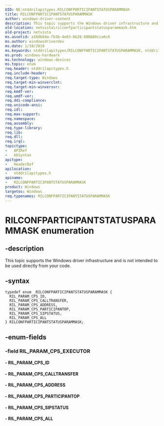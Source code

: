 ```yaml
---
UID: NE:ntddrilapitypes.RILCONFPARTICIPANTSTATUSPARAMMASK
title: RILCONFPARTICIPANTSTATUSPARAMMASK
author: windows-driver-content
description: This topic supports the Windows driver infrastructure and is not intended to be used directly from your code.
old-location: netvista\rilconfparticipantstatusparammask.htm
old-project: netvista
ms.assetid: a168b84a-fb3b-4e03-bb28-888b80cca6c6
ms.author: windowsdriverdev
ms.date: 1/18/2018
ms.keywords: ntddrilapitypes/RILCONFPARTICIPANTSTATUSPARAMMASK, ntddrilapitypes/RIL_PARAM_CPS_ALL, RILCONFPARTICIPANTSTATUSPARAMMASK enumeration [Network Drivers Starting with Windows Vista], ntddrilapitypes/RIL_PARAM_CPS_ADDRESS, RIL_PARAM_CPS_ID, ntddrilapitypes/RIL_PARAM_CPS_PARTICIPANTOP, ntddrilapitypes/RIL_PARAM_CPS_CALLTRANSFER, RIL_PARAM_CPS_PARTICIPANTOP, ntddrilapitypes/RIL_PARAM_CPS_SIPSTATUS, RIL_PARAM_CPS_CALLTRANSFER, RIL_PARAM_CPS_ADDRESS, netvista.rilconfparticipantstatusparammask, RIL_PARAM_CPS_SIPSTATUS, RILCONFPARTICIPANTSTATUSPARAMMASK, RIL_PARAM_CPS_ALL, ntddrilapitypes/RIL_PARAM_CPS_ID
ms.prod: windows-hardware
ms.technology: windows-devices
ms.topic: enum
req.header: ntddrilapitypes.h
req.include-header: 
req.target-type: Windows
req.target-min-winverclnt: 
req.target-min-winversvr: 
req.kmdf-ver: 
req.umdf-ver: 
req.ddi-compliance: 
req.unicode-ansi: 
req.idl: 
req.max-support: 
req.namespace: 
req.assembly: 
req.type-library: 
req.lib: 
req.dll: 
req.irql: 
topictype:
-	APIRef
-	kbSyntax
apitype:
-	HeaderDef
apilocation:
-	ntddrilapitypes.h
apiname:
-	RILCONFPARTICIPANTSTATUSPARAMMASK
product: Windows
targetos: Windows
req.typenames: RILCONFPARTICIPANTSTATUSPARAMMASK
---
```


# RILCONFPARTICIPANTSTATUSPARAMMASK enumeration


## -description


This topic supports the Windows driver infrastructure and is not intended to be used directly from your code.


## -syntax


````
typedef enum _RILCONFPARTICIPANTSTATUSPARAMMASK { 
  RIL_PARAM_CPS_ID,
  RIL_PARAM_CPS_CALLTRANSFER,
  RIL_PARAM_CPS_ADDRESS,
  RIL_PARAM_CPS_PARTICIPANTOP,
  RIL_PARAM_CPS_SIPSTATUS,
  RIL_PARAM_CPS_ALL
} RILCONFPARTICIPANTSTATUSPARAMMASK;
````


## -enum-fields




### -field RIL_PARAM_CPS_EXECUTOR



#### - RIL_PARAM_CPS_ID



#### - RIL_PARAM_CPS_CALLTRANSFER



#### - RIL_PARAM_CPS_ADDRESS



#### - RIL_PARAM_CPS_PARTICIPANTOP



#### - RIL_PARAM_CPS_SIPSTATUS



#### - RIL_PARAM_CPS_ALL


